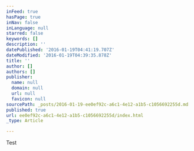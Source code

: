 ```yaml
---
inFeed: true
hasPage: true
inNav: false
inLanguage: null
starred: false
keywords: []
description: ''
datePublished: '2016-01-19T04:41:19.707Z'
dateModified: '2016-01-19T04:39:35.878Z'
title: ''
author: []
authors: []
publisher:
  name: null
  domain: null
  url: null
  favicon: null
sourcePath: _posts/2016-01-19-ee0ef92c-a6c1-4e12-a1b5-c1056692255d.md
published: true
url: ee0ef92c-a6c1-4e12-a1b5-c1056692255d/index.html
_type: Article

---
```

Test
